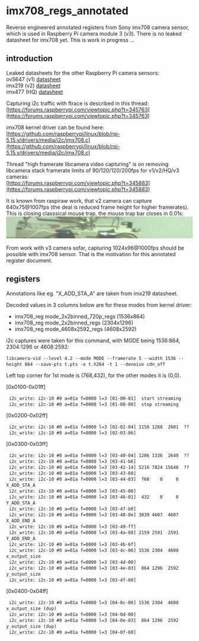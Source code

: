 # imx708_regs_annotated
Reverse engineered annotated registers from Sony imx708 camera sensor, which is used in Raspberry Pi camera module 3 (v3). There is no leaked datasheet for imx708 yet. This is work in progress ...

## introduction

Leaked datasheets for the other Raspberry Pi camera sensors:  
ov5647 (v1) [datasheet](https://cdn.sparkfun.com/datasheets/Dev/RaspberryPi/ov5647_full.pdf)  
imx219 (v2) [datasheet](https://github.com/rellimmot/Sony-IMX219-Raspberry-Pi-V2-CMOS/blob/bb4a45eaad8b433c2f29aaa9c06592b4efd7552f/RASPBERRY%20PI%20CAMERA%20V2%20DATASHEET%20IMX219PQH5_7.0.0_Datasheet_XXX.PDF)  
imx477 (HQ) [datasheet](https://www.uctronics.com/download/Image_Sensor/IMX477-DS.pdf)  

Capturing i2c traffic with ftrace is described in this thread:  
[https://forums.raspberrypi.com/viewtopic.php?t=345763](https://forums.raspberrypi.com/viewtopic.php?t=345763)  

imx708 kernel driver can be found here:  
[https://github.com/raspberrypi/linux/blob/rpi-5.15.y/drivers/media/i2c/imx708.c](https://github.com/raspberrypi/linux/blob/rpi-5.15.y/drivers/media/i2c/imx708.c)  

Thread "high framerate libcamera video capturing" is on removing libcamera stack framerate limits of 90/120/120/200fps for v1/v2/HQ/v3 cameras:  
[https://forums.raspberrypi.com/viewtopic.php?t=345883](https://forums.raspberrypi.com/viewtopic.php?t=345883)  

It is known from raspiraw work, that v2 camera can capture 640x75@1007fps (the deal is reduced frame height for higher framerates). This is closing classsical mouse trap, the mouse trap bar closes in 0.01s:  
![closing classical mouse trap at 1007fps](mt.1000fps.75.gif)

From work with v3 camera sofar, capturing 1024x96@1000fps should be possible with imx708 sensor. That is the motivation for this annotated register document.  

## registers

Annotations like eg. "X_ADD_STA_A" are taken from imx219 datasheet.  

Decoded values in 3 columns below are for these modes from kernel driver:  
- imx708_reg mode_2x2binned_720p_regs (1536x864)  
- imx708_reg mode_2x2binned_regs (2304x1296)  
- imx708_reg mode_4608x2592_regs (4608x2592)  

i2c captures were taken for this command, with MODE being 1536:864, 2304:1296 or 4608:2592:  
```
libcamera-vid --level 4.2 --mode MODE --framerate 5 --width 1536 --height 864 --save-pts t.pts -o t.h264 -t 1 --denoise cdn_off
```

Left top corner for 1st mode is (768,432), for the other modes it is (0,0).


[0x0100-0x01ff]  
```
 i2c_write: i2c-10 #0 a=01a f=0000 l=3 [01-00-01]  start streaming
 i2c_write: i2c-10 #0 a=01a f=0000 l=3 [01-00-00]  stop streaming
```


[0x0200-0x02ff]  
```
 i2c_write: i2c-10 #0 a=01a f=0000 l=3 [02-02-04] 1158 1288  2601  ??
 i2c_write: i2c-10 #0 a=01a f=0000 l=3 [02-03-86]
```

[0x0300-0x03ff]  
```
 i2c_write: i2c-10 #0 a=01a f=0000 l=3 [03-40-04] 1206 1336  2649  ??
 i2c_write: i2c-10 #0 a=01a f=0000 l=3 [03-41-b6]
 i2c_write: i2c-10 #0 a=01a f=0000 l=3 [03-42-14] 5216 7824 15648  ??
 i2c_write: i2c-10 #0 a=01a f=0000 l=3 [03-43-60]
 i2c_write: i2c-10 #0 a=01a f=0000 l=3 [03-44-03]  768    0     0  X_ADD_STA_A
 i2c_write: i2c-10 #0 a=01a f=0000 l=3 [03-45-00]
 i2c_write: i2c-10 #0 a=01a f=0000 l=3 [03-46-01]  432    0     0  Y_ADD_STA_A
 i2c_write: i2c-10 #0 a=01a f=0000 l=3 [03-47-b0]
 i2c_write: i2c-10 #0 a=01a f=0000 l=3 [03-48-0e] 3839 4607  4607  X_ADD_END_A
 i2c_write: i2c-10 #0 a=01a f=0000 l=3 [03-49-ff]
 i2c_write: i2c-10 #0 a=01a f=0000 l=3 [03-4a-08] 2159 2591  2591  Y_ADD_END_A
 i2c_write: i2c-10 #0 a=01a f=0000 l=3 [03-4b-6f]
 i2c_write: i2c-10 #0 a=01a f=0000 l=3 [03-4c-06] 1536 2304  4608  x_output_size
 i2c_write: i2c-10 #0 a=01a f=0000 l=3 [03-4d-00]
 i2c_write: i2c-10 #0 a=01a f=0000 l=3 [03-4e-03]  864 1296  2592  y_output_size
 i2c_write: i2c-10 #0 a=01a f=0000 l=3 [03-4f-60]
```

[0x0400-0x04ff]  
```
 i2c_write: i2c-10 #0 a=01a f=0000 l=3 [04-0c-06] 1536 2304  4608  x_output_size (dup)
 i2c_write: i2c-10 #0 a=01a f=0000 l=3 [04-0d-00]
 i2c_write: i2c-10 #0 a=01a f=0000 l=3 [04-0e-03]  864 1296  2592  y_output_size (dup)
 i2c_write: i2c-10 #0 a=01a f=0000 l=3 [04-0f-60]
```
